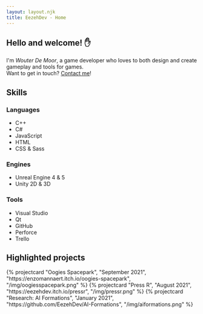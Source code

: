 ```yaml
---
layout: layout.njk
title: EezehDev - Home
---
```


<section class="introduction container">
    <h2 class="introduction-title">Hello and welcome! &#9995;</h2>
    <div class="introduction-text">I'm <em>Wouter De Moor</em>, a game developer who loves to both design and create gameplay and tools for games.</div>
    <div class="introduction-contact">Want to get in touch? <a href="/contact" class="introduction-link">Contact me</a>!</div>
</section>

<section class="skills container">
    <h2>Skills</h2>
    <div class="skills-grid">
        <div class="skill-div">
            <h3>Languages</h3>
            <ul class="skill-list">
                <li>C++</li>
                <li>C#</li>
                <li>JavaScript</li>
                <li>HTML</li>
                <li>CSS &amp; Sass</li>
            </ul>
        </div>
        <div class="skill-div">
            <h3>Engines</h3>
            <ul class="skill-list">
                <li>Unreal Engine 4 &amp; 5</li>
                <li>Unity 2D &amp; 3D</li>
            </ul>
        </div>
        <div class="skill-div">
            <h3>Tools</h3>
            <ul class="skill-list">
                <li>Visual Studio</li>
                <li>Qt</li>
                <li>GitHub</li>
                <li>Perforce</li>
                <li>Trello</li>
            </ul>
        </div>
    </div>
</section>

<section class="highlights container">
    <h2>Highlighted projects</h2>
    <div class="project-grid container">
        {% projectcard "Oogies Spacepark", "September 2021", "https://enzomannaert.itch.io/oogies-spacepark", "/img/oogiesspacepark.png" %}
        {% projectcard "Press R", "August 2021", "https://eezehdev.itch.io/pressr", "/img/pressr.png" %}
        {% projectcard "Research: AI Formations", "January 2021", "https://github.com/EezehDev/AI-Formations", "/img/aiformations.png" %}
    </div>
</section>